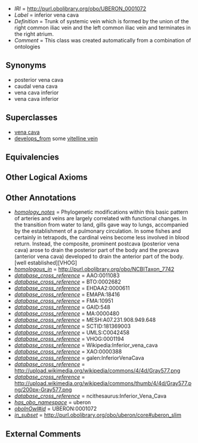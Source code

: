  * *IRI* = http://purl.obolibrary.org/obo/UBERON_0001072
 * *Label* = inferior vena cava
 * *Definition* = Trunk of systemic vein which is formed by the union of the right common iliac vein and the left common iliac vein and terminates in the right atrium.
 * *Comment* = This class was created automatically from a combination of ontologies

## Synonyms

 * posterior vena cava
 * caudal vena cava
 * vena cava inferior
 * vena cava inferior

## Superclasses

 * [vena cava](../../UBERON/87/UBERON_0004087.md)
 * [develops_from](../../RO/02/RO_0002202.md) some [vitelline vein](../../UBERON/87/UBERON_0005487.md)

## Equivalencies


## Other Logical Axioms


## Other Annotations

 * *[homology_notes](../../UBPROP/03/UBPROP_0000003.md)* = Phylogenetic modifications within this basic pattern of arteries and veins are largely correlated with functional changes. In the transition from water to land, gills gave way to lungs, accompanied by the establishment of a pulmonary circulation. In some fishes and certainly in tetrapods, the cardinal veins become less involved in blood return. Instead, the composite, prominent postcava (posterior vena cava) arose to drain the posterior part of the body and the precava (anterior vena cava) developed to drain the anterior part of the body.[well established][VHOG]
 * *[homologous_in](../../core#homologous/in/core#homologous_in.md)* = http://purl.obolibrary.org/obo/NCBITaxon_7742
 * *[database_cross_reference](../../ef/oboInOwl#hasDbXref.md)* = AAO:0011083
 * *[database_cross_reference](../../ef/oboInOwl#hasDbXref.md)* = BTO:0002682
 * *[database_cross_reference](../../ef/oboInOwl#hasDbXref.md)* = EHDAA2:0000611
 * *[database_cross_reference](../../ef/oboInOwl#hasDbXref.md)* = EMAPA:18416
 * *[database_cross_reference](../../ef/oboInOwl#hasDbXref.md)* = FMA:10951
 * *[database_cross_reference](../../ef/oboInOwl#hasDbXref.md)* = GAID:548
 * *[database_cross_reference](../../ef/oboInOwl#hasDbXref.md)* = MA:0000480
 * *[database_cross_reference](../../ef/oboInOwl#hasDbXref.md)* = MESH:A07.231.908.949.648
 * *[database_cross_reference](../../ef/oboInOwl#hasDbXref.md)* = SCTID:181369003
 * *[database_cross_reference](../../ef/oboInOwl#hasDbXref.md)* = UMLS:C0042458
 * *[database_cross_reference](../../ef/oboInOwl#hasDbXref.md)* = VHOG:0001194
 * *[database_cross_reference](../../ef/oboInOwl#hasDbXref.md)* = Wikipedia:Inferior_vena_cava
 * *[database_cross_reference](../../ef/oboInOwl#hasDbXref.md)* = XAO:0000388
 * *[database_cross_reference](../../ef/oboInOwl#hasDbXref.md)* = galen:InferiorVenaCava
 * *[database_cross_reference](../../ef/oboInOwl#hasDbXref.md)* = http://upload.wikimedia.org/wikipedia/commons/4/4d/Gray577.png
 * *[database_cross_reference](../../ef/oboInOwl#hasDbXref.md)* = http://upload.wikimedia.org/wikipedia/commons/thumb/4/4d/Gray577.png/200px-Gray577.png
 * *[database_cross_reference](../../ef/oboInOwl#hasDbXref.md)* = ncithesaurus:Inferior_Vena_Cava
 * *[has_obo_namespace](../../ce/oboInOwl#hasOBONamespace.md)* = uberon
 * *[oboInOwl#id](../../id/oboInOwl#id.md)* = UBERON:0001072
 * *[in_subset](../../et/oboInOwl#inSubset.md)* = http://purl.obolibrary.org/obo/uberon/core#uberon_slim

## External Comments

